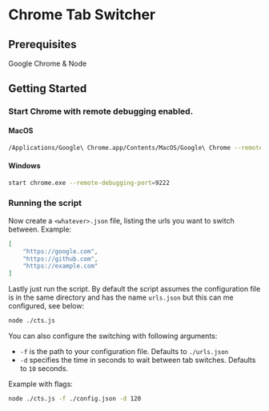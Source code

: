 # Chrome Tab Switcher

## Prerequisites
Google Chrome & Node

## Getting Started

### Start Chrome with remote debugging enabled.

#### MacOS
```sh
/Applications/Google\ Chrome.app/Contents/MacOS/Google\ Chrome --remote-debugging-port=9222 --no-first-run --no-default-browser-check --user-data-dir=$(mktemp -d -t 'chrome-remote_data_dir')
```

#### Windows
```sh
start chrome.exe --remote-debugging-port=9222
```

### Running the script

Now create a `<whatever>.json` file, listing the urls you want to switch between. Example:

```json
[
    "https://google.com",
    "https://github.com",
    "https://example.com"
]
```

Lastly just run the script. By default the script assumes the configuration file is in the same directory and has the name `urls.json` but this can me configured, see below:

```sh
node ./cts.js
```

You can also configure the switching with following arguments:
* `-f` is the path to your configuration file. Defaults to `./urls.json`
* `-d` specifies the time in seconds to wait between tab switches. Defaults to `10` seconds.

Example with flags:

```sh
node ./cts.js -f ./config.json -d 120
```